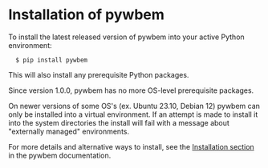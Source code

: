 Installation of pywbem
======================

To install the latest released version of pywbem into your active Python
environment:

      $ pip install pywbem

This will also install any prerequisite Python packages.

Since version 1.0.0, pywbem has no more OS-level prerequisite packages.

On newer versions of some OS's (ex. Ubuntu 23.10, Debian 12) pywbem can only
be installed into a virtual environment.  If an attempt is made to install it
into the system directories the install will fail with a message about
"externally managed" environments.

For more details and alternative ways to install, see the
[Installation section](https://pywbem.readthedocs.io/en/stable/intro.html#installation)
in the pywbem documentation.
